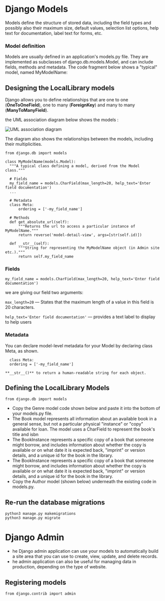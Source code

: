 
# Django Models

 Models define the structure of stored data, including the field types and possibly also their maximum size, default values, selection list options, help text for documentation, label text for forms, etc. 
 
 
 ### Model definition
 
 Models are usually defined in an application's models.py file. 
 They are implemented as subclasses of django.db.models.Model, and can include fields, methods and metadata. 
 The code fragment below shows a "typical" model, named MyModelName:

 ## Designing the LocalLibrary models
 
  Django allows you to define relationships that are one to one (**OneToOneField**), one to many (**ForeignKey**) and many to many (**ManyToManyField**).
  
  the UML association diagram below shows the models :
  
  ![UML association diagram ](https://developer.mozilla.org/en-US/docs/Learn/Server-side/Django/Models/local_library_model_uml.svg)
  
  The diagram also shows the relationships between the models, including their multiplicities.
  
  ```
  from django.db import models

class MyModelName(models.Model):
    """A typical class defining a model, derived from the Model class."""

    # Fields
    my_field_name = models.CharField(max_length=20, help_text='Enter field documentation')
    ...

    # Metadata
    class Meta:
        ordering = ['-my_field_name']

    # Methods
    def get_absolute_url(self):
        """Returns the url to access a particular instance of MyModelName."""
        return reverse('model-detail-view', args=[str(self.id)])

    def __str__(self):
        """String for representing the MyModelName object (in Admin site etc.)."""
        return self.my_field_name
  ```
  
  ### Fields
  `my_field_name = models.CharField(max_length=20, help_text='Enter field documentation')  `
  
  we are giving our field two arguments:

`max_length=20` — States that the maximum length of a value in this field is 20 characters.


`help_text='Enter field documentation'` — provides a text label to display to help users

### Metadata
You can declare model-level metadata for your Model by declaring class Meta, as shown.
  ```
    class Meta:
    ordering = ['-my_field_name']
  ```
    
    **__str__()** to return a human-readable string for each object. 
    
   ## Defining the LocalLibrary Models
   
   `from django.db import models `
+ Copy the Genre model code shown below and paste it into the bottom of your models.py file.
+ The Book model represents all information about an available book in a general sense, but not a particular physical "instance" or "copy" available for loan. The model uses a CharField to represent the book's title and isbn
+ The BookInstance represents a specific copy of a book that someone might borrow, and includes information about whether the copy is available or on what date it is expected back, "imprint" or version details, and a unique id for the book in the library.    
+ The BookInstance represents a specific copy of a book that someone might borrow, and includes information about whether the copy is available or on what date it is expected back, "imprint" or version details, and a unique id for the book in the library.
+ Copy the Author model (shown below) underneath the existing code in models.py.

## Re-run the database migrations

```
python3 manage.py makemigrations
python3 manage.py migrate
```


# Django Admin

+ he Django admin application can use your models to automatically build a site area that you can use to create, view, update, and delete records. 
+ he admin application can also be useful for managing data in production, depending on the type of website. 

## Registering models 
`from django.contrib import admin `



    
